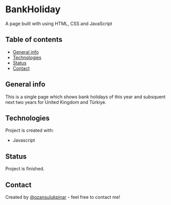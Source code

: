 # BankHoliday

A page built with using HTML, CSS and JavaScript

## Table of contents

- [General info](#general-info)
- [Technologies](#technologies)
- [Status](#status)
- [Contact](#contact)

## General info

This is a single page which shows bank holidays of this year and subsquent next two years for United Kingdom and Türkiye.

## Technologies

Project is created with:

- Javascript

## Status

Project is finished.

## Contact

Created by [@ozansulukpinar](https://github.com/ozansulukpinar) - feel free to contact me!
